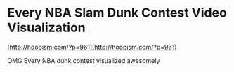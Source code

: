<!--
id: 3075265689
link: http://tumblr.atmos.org/post/3075265689/every-nba-slam-dunk-contest-video-visualization
slug: every-nba-slam-dunk-contest-video-visualization
date: Wed Feb 02 2011 14:52:19 GMT-0800 (PST)
publish: 2011-02-02
tags: 
title: Every NBA Slam Dunk Contest Video Visualization
-->


Every NBA Slam Dunk Contest Video Visualization
===============================================

[http://hoopism.com/?p=961](http://hoopism.com/?p=961)

OMG Every NBA dunk contest visualized awesomely

